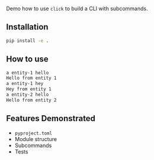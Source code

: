 Demo how to use `click` to build a CLI with subcommands.

## Installation

```bash
pip install -e .
```

## How to use

```bash
a entity-1 hello
Hello from entity 1
a entity-1 hey
Hey from entity 1
a entity-2 hello
Hello from entity 2
```

## Features Demonstrated

- `pyproject.toml`
- Module structure
- Subcommands
- Tests
